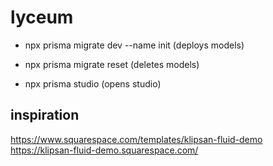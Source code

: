 # lyceum

- npx prisma migrate dev --name init (deploys models)

- npx prisma migrate reset (deletes models)

- npx prisma studio (opens studio)

## inspiration

https://www.squarespace.com/templates/klipsan-fluid-demo
https://klipsan-fluid-demo.squarespace.com/

